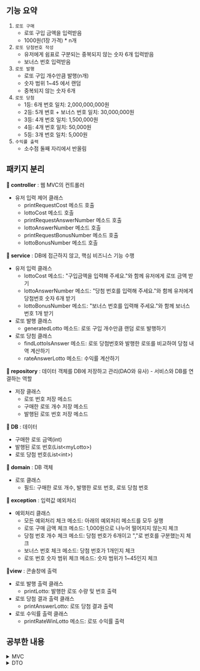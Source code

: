기능 요약
---
1. `로또 구매`
    - 로또 구입 금액을 입력받음
    - 1000원(1장 가격) * n개
2. `로또 당첨번호 작성`
    - 유저에게 쉼표로 구분되는 중복되지 않는 숫자 6개 입력받음
    - 보너스 번호 입력받음
3. `로또 발행`
    - 로또 구입 개수만큼 발행(n개)
    - 숫자 범위 1~45 에서 랜덤
    - 중복되지 않는 숫자 6개
4. `로또 당첨`
    - 1등: 6개 번호 일치: 2,000,000,000원
    - 2등: 5개 번호 + 보너스 번호 일치: 30,000,000원
    - 3등: 4개 번호 일치: 1,500,000원
    - 4등: 4개 번호 일치: 50,000원
    - 5등: 3개 번호 일치: 5,000원
5. `수익률 출력`
    - 소수점 둘째 자리에서 반올림

패키지 분리
---
**📂 controller** : 웹 MVC의 컨트롤러
- 유저 입력 제어 클래스
  - printRequestCost 메소드 호출
  - lottoCost 메소드 호출
  - printRequestAnswerNumber 메소드 호출
  - lottoAnswerNumber 메소드 호출
  - printRequestBonusNumber 메소드 호출
  - lottoBonusNumber 메소드 호출

**📂 service** : DB에 접근하지 않고, 핵심 비즈니스 기능 수행
- 유저 입력 클래스
    - lottoCost 메소드: "구입금액을 입력해 주세요."와 함께 유저에게 로또 금액 받기
    - lottoAnswerNumber 메소드: "당첨 번호를 입력해 주세요."와 함께 유저에게 당첨번호 숫자 6개 받기
    - lottoBonusNumber 메소드: "보너스 번호를 입력해 주세요."와 함께 보너스 번호 1개 받기
- 로또 발행 클래스
    - generatedLotto 메소드: 로또 구입 개수만큼 랜덤 로또 발행하기
- 로또 당첨 클래스
    - findLottoIsAnswer 메소드: 로또 당첨번호와 발행한 로또를 비교하여 당첨 내역 계산하기
    - rateAnswerLotto 메소드: 수익률 계산하기

**📂 repository** : 데이터 객체를 DB에 저장하고 관리(DAO와 유사) - 서비스와 DB를 연결하는 역할
- 저장 클래스
  - 로또 번호 저장 메소드 
  - 구매한 로또 개수 저장 메소드
  - 발행된 로또 번호 저장 메소드

**📂 DB** : 데이터
- 구매한 로또 금액(int) 
- 발행된 로또 번호(List&#60;myLotto&#62;)
- 로또 당첨 번호(List&#60;int&#62;)

**📂 domain** : DB 객체
- 로또 클래스
    - 필드: 구매한 로또 개수, 발행한 로또 번호, 로또 당첨 번호

**📂 exception** : 입력값 예외처리
- 예외처리 클래스
  - 모든 예외처리 체크 메소드: 아래의 예외처리 메소드를 모두 실행
  - 로또 구매 금액 체크 메소드: 1,000원으로 나누어 떨어지지 않는지 체크
  - 당첨 번호 개수 체크 메소드: 당첨 번호가 6개이고 ","로 번호를 구분했는지 체크
  - 보너스 번호 체크 메소드: 당첨 번호가 1개인지 체크
  - 로또 번호 숫자 범위 체크 메소드: 숫자 범위가 1~45인지 체크

**📂view** : 콘솔창에 출력
- 로또 발행 출력 클래스
  - printLotto: 발행한 로또 수량 및 번호 출력
- 로또 당첨 결과 출력 클래스
  - printAnswerLotto: 로또 당첨 결과 출력
- 로또 수익률 출력 클래스
  - printRateWinLotto 메소드: 로또 수익률 출력


공부한 내용
---
<details>
<summary>MVC</summary>

MVC 구조
---
### Model
_____
- 사용되는 모든 값 저장
- controller와 view에 의존하면 안된다.
- 데이터에 대한 순수 로직만 존재

### View
___
- 값 저장 x
- model에만 의존한다.
- model에서 전달된 값만 사용해야 된다.(컨트롤러가 model 데이터 넘겨줌)


### Controller
___
- 값 저장 x
- 값을 변경하려면 model 메소드 호출
- 들어온 요청에 맞게 서비스를 호출하고, 서비스에 의해 로직이 처리된 model 결과를 view에 전달한다.

`요약: 컨트롤러 -> 서비스 호출 -> 모델 처리 -> 결과를 컨트롤러에 반환 -> 반환된 결과 뷰에 전달`

### 참고자료
___
[MVC 구조](https://murphymoon.tistory.com/entry/%EC%9A%B0%EC%95%84%ED%95%9C-%ED%85%8C%ED%81%AC-MVC-%EB%A6%AC%EB%B7%B0-%EB%A0%88%EC%9D%B4%EC%96%B4-MVC-%ED%8C%A8%ED%84%B4-5%EB%A0%88%EC%9D%B4%EC%96%B4)  
[계층형 vs 도메인형](https://ksh-coding.tistory.com/96)  
[패키지 예시](https://velog.io/@phjppo0918/%E5%88%9D%E5%BF%83-Spring-Boot-%EC%98%88%EC%A0%9C%EB%A5%BC-%ED%86%B5%ED%95%B4-MVC-%ED%8C%A8%ED%84%B4-%EC%84%A4%EA%B3%84)

</details>

<details>
<summary>DTO</summary>
DTO를 어떻게 구현할지 고민 끝에 아래의 블로그 내용을 바탕으로 구현해 보았습니다! 

[일급컬렉션](https://jojoldu.tistory.com/412)     
[Getter/Setter 사용 지양에 대한 의문점 해결!](https://velog.io/@backfox/setter-%EC%93%B0%EC%A7%80-%EB%A7%90%EB%9D%BC%EA%B3%A0%EB%A7%8C-%ED%95%98%EA%B3%A0-%EA%B0%80%EB%B2%84%EB%A6%AC%EB%A9%B4-%EC%96%B4%EB%96%A1%ED%95%B4%EC%9A%94)  
[DTO vs VO](https://kbwplace.tistory.com/162)

</details>

